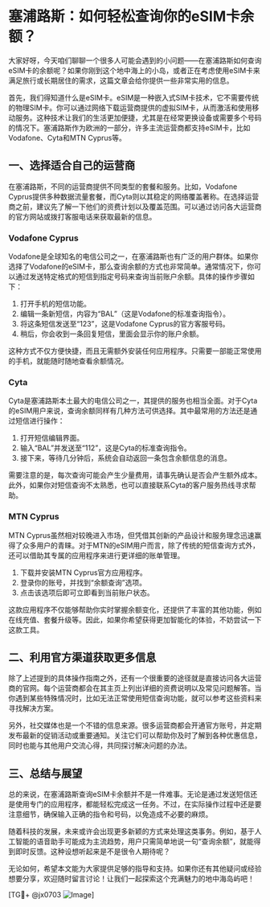 # 塞浦路斯：如何轻松查询你的eSIM卡余额？

大家好呀，今天咱们聊聊一个很多人可能会遇到的小问题——在塞浦路斯如何查询eSIM卡的余额呢？如果你刚到这个地中海上的小岛，或者正在考虑使用eSIM卡来满足旅行或长期居住的需求，这篇文章会给你提供一些非常实用的信息。

首先，我们得知道什么是eSIM卡。eSIM是一种嵌入式SIM卡技术，它不需要传统的物理SIM卡。你可以通过网络下载运营商提供的虚拟SIM卡，从而激活和使用移动服务。这种技术让我们的生活更加便捷，尤其是在经常更换设备或需要多个号码的情况下。塞浦路斯作为欧洲的一部分，许多主流运营商都支持eSIM卡，比如Vodafone、Cyta和MTN Cyprus等。

## 一、选择适合自己的运营商

在塞浦路斯，不同的运营商提供不同类型的套餐和服务。比如，Vodafone Cyprus提供多种数据流量套餐，而Cyta则以其稳定的网络覆盖著称。在选择运营商之前，建议先了解一下他们的资费计划以及覆盖范围。可以通过访问各大运营商的官方网站或拨打客服电话来获取最新的信息。

### Vodafone Cyprus

Vodafone是全球知名的电信公司之一，在塞浦路斯也有广泛的用户群体。如果你选择了Vodafone的eSIM卡，那么查询余额的方式也非常简单。通常情况下，你可以通过发送特定格式的短信到指定号码来查询当前账户余额。具体的操作步骤如下：

1. 打开手机的短信功能。
2. 编辑一条新短信，内容为“BAL”（这是Vodafone的标准查询指令）。
3. 将这条短信发送至“123”，这是Vodafone Cyprus的官方客服号码。
4. 稍后，你会收到一条回复短信，里面会显示你的账户余额。

这种方式不仅方便快捷，而且无需额外安装任何应用程序。只需要一部能正常使用的手机，就能随时随地查看余额情况。

### Cyta

Cyta是塞浦路斯本土最大的电信公司之一，其提供的服务也相当全面。对于Cyta的eSIM用户来说，查询余额同样有几种方法可供选择。其中最常用的方法还是通过短信进行操作：

1. 打开短信编辑界面。
2. 输入“BAL”并发送至“112”，这是Cyta的标准查询指令。
3. 接下来，等待几分钟后，系统会自动返回一条包含余额信息的消息。

需要注意的是，每次查询可能会产生少量费用，请事先确认是否会产生额外成本。此外，如果你对短信查询不太熟悉，也可以直接联系Cyta的客户服务热线寻求帮助。

### MTN Cyprus

MTN Cyprus虽然相对较晚进入市场，但凭借其创新的产品设计和服务理念迅速赢得了众多用户的青睐。对于MTN的eSIM用户而言，除了传统的短信查询方式外，还可以借助其专属的应用程序来进行更详细的账单管理。

1. 下载并安装MTN Cyprus官方应用程序。
2. 登录你的账号，并找到“余额查询”选项。
3. 点击该选项后即可立即看到当前账户状态。

这款应用程序不仅能够帮助你实时掌握余额变化，还提供了丰富的其他功能，例如在线充值、套餐升级等。因此，如果你希望获得更加智能化的体验，不妨尝试一下这款工具。

## 二、利用官方渠道获取更多信息

除了上述提到的具体操作指南之外，还有一个很重要的途径就是直接访问各大运营商的官网。每个运营商都会在其主页上列出详细的资费说明以及常见问题解答。当你遇到某些特殊情况时，比如无法正常使用短信查询功能，就可以参考这些资料来寻找解决方案。

另外，社交媒体也是一个不错的信息来源。很多运营商都会开通官方账号，并定期发布最新的促销活动或重要通知。关注它们可以帮助你及时了解到各种优惠信息，同时也能与其他用户交流心得，共同探讨解决问题的办法。

## 三、总结与展望

总的来说，在塞浦路斯查询eSIM卡余额并不是一件难事。无论是通过发送短信还是使用专门的应用程序，都能轻松完成这一任务。不过，在实际操作过程中还是要注意细节，确保输入正确的指令和号码，以免造成不必要的麻烦。

随着科技的发展，未来或许会出现更多新颖的方式来处理这类事务。例如，基于人工智能的语音助手可能成为主流趋势，用户只需简单地说一句“查询余额”，就能得到即时反馈。这种设想听起来是不是很令人期待呢？

无论如何，希望本文能为大家提供足够的指导和支持。如果你还有其他疑问或经验想要分享，欢迎随时留言讨论！让我们一起探索这个充满魅力的地中海岛屿吧！

[TG💪+ @jx0703 ![Image](https://github.com/user-attachments/assets/dbca1d08-cadb-493c-b0ec-ad6f7a83f270)]